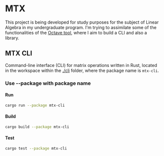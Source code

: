 # MTX

This project is being developed for study purposes for the subject of Linear Algebra in my undergraduate program. I'm trying to assimilate some of the functionalities of the [Octave tool](https://octave.org/), where I aim to build a CLI and also a library.

## MTX CLI

Command-line interface (CLI) for matrix operations written in Rust, located in the workspace within the [./cli](./cli/) folder, where the package name is `mtx-cli`.

### Use --package with package name

#### Run

```bash
cargo run --package mtx-cli
```

#### Build

```bash
cargo build --package mtx-cli
```

#### Test

```bash
cargo test --package mtx-cli
```
